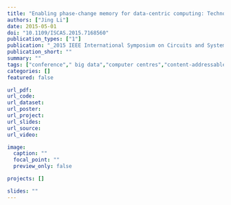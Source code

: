 ```yaml
---
title: "Enabling phase-change memory for data-centric computing: Technology, circuitand system (INVITED)"
authors: ["Jing Li"]
date: 2015-05-01
doi: "10.1109/ISCAS.2015.7168560"
publication_types: ["1"]
publication: "_2015 IEEE International Symposium on Circuits and Systems (ISCAS)_"
publication_short: ""
summary: ""
tags: ["conference"," big data","computer centres","content-addressable storage","memory architecture","phase change memories","big data problems","nvm technology","pcm technology","tcam","computing stack","cost-per-bit factor","data manipulation","data storage","data-centric computing","data-intensive applications","endurance factor","hardware features","nonvolatile memory technology","performance factor","phase-change memory","power factor","retention factor","ternary content addressable memory","encoding","hardware","nonvolatile memory","phase change materials","phase change memory","random access memory","reliability","emerging nonvolatile memory","pcm","tcam","ternary content addressable memory","data-centric system","near-/in-memory computing","phase change memory"]
categories: []
featured: false

url_pdf:
url_code:
url_dataset:
url_poster:
url_project:
url_slides:
url_source:
url_video:

image:
  caption: ""
  focal_point: ""
  preview_only: false

projects: []

slides: ""
---
```


